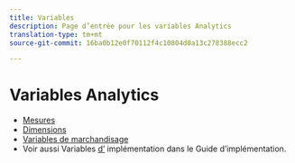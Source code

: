 ```yaml
---
title: Variables
description: Page d’entrée pour les variables Analytics
translation-type: tm+mt
source-git-commit: 16ba0b12e0f70112f4c10804d0a13c278388ecc2

---
```



# Variables Analytics

* [Mesures](/help/components/c-variables/c-metrics/metricslist.md)
* [Dimensions](/help/components/c-variables/dimensionslist/dimension-compatibility.md)
* [Variables de marchandisage](/help/components/c-variables/c-merch-variables/var-merchandising.md)
* Voir aussi Variables [d’](/help/implement/js-implementation/c-variables/evars-events.md) implémentation dans le Guide d’implémentation.

